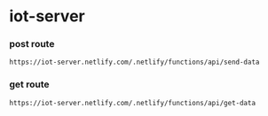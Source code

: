 # iot-server

### post route
```
https://iot-server.netlify.com/.netlify/functions/api/send-data
```

### get route
```
https://iot-server.netlify.com/.netlify/functions/api/get-data
```
